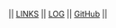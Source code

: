 ---
---

|| [LINKS](/LINKS) || [LOG](/TXT/mylog.txt) || [GitHub](https://github.com/juankhusuma/os232) ||
